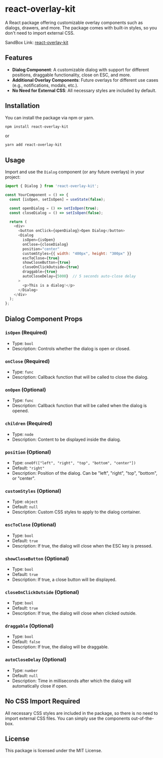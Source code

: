 # react-overlay-kit

A React package offering customizable overlay components such as dialogs, drawers, and more. The package comes with built-in styles, so you don't need to import external CSS.

SandBox Link: [react-overlay-kit](https://codesandbox.io/p/devbox/mqvl6g)


## Features

- **Dialog Component**: A customizable dialog with support for different positions, draggable functionality, close on ESC, and more.
- **Additional Overlay Components**: Future overlays for different use cases (e.g., notifications, modals, etc.).
- **No Need for External CSS**: All necessary styles are included by default.

## Installation

You can install the package via npm or yarn.

```bash
npm install react-overlay-kit
```

or

```bash
yarn add react-overlay-kit
```

## Usage

Import and use the `Dialog` component (or any future overlays) in your project:

```javascript
import { Dialog } from 'react-overlay-kit';

const YourComponent = () => {
  const [isOpen, setIsOpen] = useState(false);

  const openDialog = () => setIsOpen(true);
  const closeDialog = () => setIsOpen(false);

  return (
    <div>
      <button onClick={openDialog}>Open Dialog</button>
      <Dialog
        isOpen={isOpen}
        onClose={closeDialog}
        position="center"
        customStyles={{ width: "400px", height: "300px" }}
        escToClose={true}
        showCloseButton={true}
        closeOnClickOutside={true}
        draggable={true}
        autoCloseDelay={5000}  // 5 seconds auto-close delay
      >
        <p>This is a dialog!</p>
      </Dialog>
    </div>
  );
};
```

## Dialog Component Props

### `isOpen` (Required)
- Type: `bool`
- Description: Controls whether the dialog is open or closed.

### `onClose` (Required)
- Type: `func`
- Description: Callback function that will be called to close the dialog.

### `onOpen` (Optional)
- Type: `func`
- Description: Callback function that will be called when the dialog is opened.

### `children` (Required)
- Type: `node`
- Description: Content to be displayed inside the dialog.

### `position` (Optional)
- Type: `oneOf(["left", "right", "top", "bottom", "center"])`
- Default: `"right"`
- Description: Position of the dialog. Can be "left", "right", "top", "bottom", or "center".

### `customStyles` (Optional)
- Type: `object`
- Default: `null`
- Description: Custom CSS styles to apply to the dialog container.

### `escToClose` (Optional)
- Type: `bool`
- Default: `true`
- Description: If true, the dialog will close when the ESC key is pressed.

### `showCloseButton` (Optional)
- Type: `bool`
- Default: `true`
- Description: If true, a close button will be displayed.

### `closeOnClickOutside` (Optional)
- Type: `bool`
- Default: `true`
- Description: If true, the dialog will close when clicked outside.

### `draggable` (Optional)
- Type: `bool`
- Default: `false`
- Description: If true, the dialog will be draggable.

### `autoCloseDelay` (Optional)
- Type: `number`
- Default: `null`
- Description: Time in milliseconds after which the dialog will automatically close if open.

## No CSS Import Required

All necessary CSS styles are included in the package, so there is no need to import external CSS files. You can simply use the components out-of-the-box.

## License

This package is licensed under the MIT License.